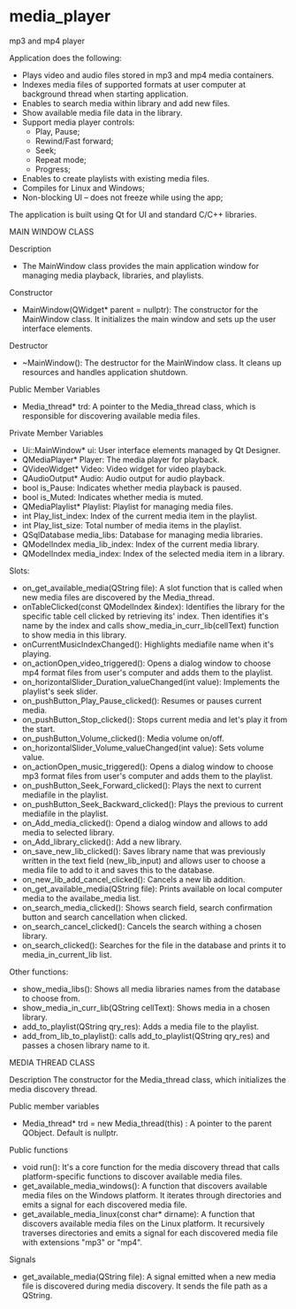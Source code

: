 # media_player
mp3 and mp4 player

Application does the following:
- Plays video and audio files stored in mp3 and mp4 media containers.
- Indexes media files of supported formats at user computer at background thread when starting application.
- Enables to search media within library and add new files.
- Show available media file data in the library.
- Support media player controls:
    - Play, Pause;
    - Rewind/Fast forward;
    - Seek;
    - Repeat mode;
    - Progress;
- Enables to create playlists with existing media files.
- Compiles for Linux and Windows;
- Non-blocking UI – does not freeze while using the app;

The application is built using Qt for UI and standard C/C++ libraries.


MAIN WINDOW CLASS

Description
- The MainWindow class provides the main application window for managing media playback, libraries, and playlists.

Constructor
- MainWindow(QWidget* parent = nullptr): The constructor for the MainWindow class. It initializes the main window and sets up the user interface elements.

Destructor
- ~MainWindow(): The destructor for the MainWindow class. It cleans up resources and handles application shutdown.

Public Member Variables
- Media_thread* trd: A pointer to the Media_thread class, which is responsible for discovering available media files.

Private Member Variables
- Ui::MainWindow* ui: User interface elements managed by Qt Designer.
- QMediaPlayer* Player: The media player for playback.
- QVideoWidget* Video: Video widget for video playback.
- QAudioOutput* Audio: Audio output for audio playback.
- bool is_Pause: Indicates whether media playback is paused.
- bool is_Muted: Indicates whether media is muted.
- QMediaPlaylist* Playlist: Playlist for managing media files.
- int Play_list_index: Index of the current media item in the playlist.
- int Play_list_size: Total number of media items in the playlist.
- QSqlDatabase media_libs: Database for managing media libraries.
- QModelIndex media_lib_index: Index of the current media library.
- QModelIndex media_index: Index of the selected media item in a library.

Slots:
- on_get_available_media(QString file): A slot function that is called when new media files are discovered by the Media_thread.
- onTableClicked(const QModelIndex &index): Identifies the library for the specific table cell clicked by retrieving its' index. Then identifies it's name by the index and calls show_media_in_curr_lib(cellText) function to show media in this library.
- onCurrentMusicIndexChanged(): Highlights mediafile name when it's playing.
- on_actionOpen_video_triggered(): Opens a dialog window to choose mp4 format files from user's computer and adds them to the playlist.
- on_horizontalSlider_Duration_valueChanged(int value): Implements the playlist's seek slider.
- on_pushButton_Play_Pause_clicked(): Resumes or pauses current media.
- on_pushButton_Stop_clicked(): Stops current media and let's play it from the start.
- on_pushButton_Volume_clicked(): Media volume on/off.
- on_horizontalSlider_Volume_valueChanged(int value): Sets volume value.
- on_actionOpen_music_triggered(): Opens a dialog window to choose mp3 format files from user's computer and adds them to the playlist.
- on_pushButton_Seek_Forward_clicked(): Plays the next to current mediafile in the playlist.
- on_pushButton_Seek_Backward_clicked(): Plays the previous to current mediafile in the playlist.
- on_Add_media_clicked(): Opend a dialog window and allows to add media to selected library.
- on_Add_library_clicked(): Add a new library.
- on_save_new_lib_clicked(): Saves library name that was previously written in the text field (new_lib_input) and allows user to choose a media file to add to it and saves this to the database.
- on_new_lib_add_cancel_clicked(): Cancels a new lib addition.
- on_get_available_media(QString file): Prints available on local computer media to the availabe_media list.
- on_search_media_clicked(): Shows search field, search confirmation button and search cancellation when clicked.
- on_search_cancel_clicked(): Cancels the search withing a chosen library.
- on_search_clicked(): Searches for the file in the database and prints it to media_in_current_lib list.

Other functions:
- show_media_libs(): Shows all media libraries names from the database to choose from.
- show_media_in_curr_lib(QString cellText): Shows media in a chosen library.
- add_to_playlist(QString qry_res): Adds a media file to the playlist.
- add_from_lib_to_playlist(): calls add_to_playlist(QString qry_res) and passes a chosen library name to it.


MEDIA THREAD CLASS

Description
The constructor for the Media_thread class, which initializes the media discovery thread.

Public member variables
- Media_thread* trd = new Media_thread(this) : A pointer to the parent QObject. Default is nullptr.

Public functions
- void run(): It's a core function for the media discovery thread that calls platform-specific functions to discover available media files.
- get_available_media_windows(): A function that discovers available media files on the Windows platform. It iterates through directories and emits a signal for each discovered media file.
- get_available_media_linux(const char* dirname): A function that discovers available media files on the Linux platform. It recursively traverses directories and emits a signal for each discovered media file with extensions "mp3" or "mp4".
 
Signals
- get_available_media(QString file): A signal emitted when a new media file is discovered during media discovery. It sends the file path as a QString.
